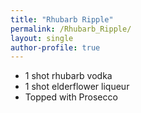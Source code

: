 ```yaml
---
title: "Rhubarb Ripple"
permalink: /Rhubarb_Ripple/
layout: single
author-profile: true
---
```


- 1 shot rhubarb vodka
- 1 shot elderflower liqueur 
- Topped with Prosecco
